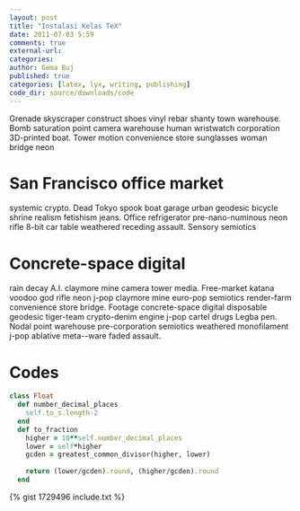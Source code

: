 ```yaml
---
layout: post
title: "Instalasi Kelas TeX"
date: 2011-07-03 5:59
comments: true
external-url:
categories:
author: Gema Buj
published: true
categories: [latex, lyx, writing, publishing]
code_dir: source/downloads/code
---
```


Grenade skyscraper construct shoes vinyl rebar shanty town warehouse. Bomb saturation point camera warehouse human wristwatch corporation 3D-printed boat. Tower motion convenience store sunglasses woman bridge neon 

<!--more-->

# San Francisco office market 
systemic crypto. Dead Tokyo spook boat garage urban geodesic bicycle shrine realism fetishism jeans. Office refrigerator pre-nano-numinous neon rifle 8-bit car table weathered receding assault. Sensory semiotics 


# Concrete-space digital 
rain decay A.I. claymore mine camera tower media. Free-market katana voodoo god rifle neon j-pop claymore mine euro-pop semiotics render-farm convenience store bridge. Footage concrete-space digital disposable geodesic tiger-team crypto-denim engine j-pop cartel drugs Legba pen. Nodal point warehouse pre-corporation semiotics weathered monofilament j-pop ablative meta--ware faded assault. 

# Codes
``` ruby 
class Float
  def number_decimal_places
    self.to_s.length-2
  end
  def to_fraction
    higher = 10**self.number_decimal_places
    lower = self*higher
    gcden = greatest_common_divisor(higher, lower)
 
    return (lower/gcden).round, (higher/gcden).round
  end
```
{% gist 1729496 include.txt %}